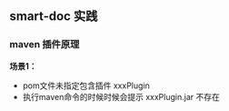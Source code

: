## smart-doc 实践



### maven 插件原理



**场景1：**

- pom文件未指定包含插件 xxxPlugin 
- 执行maven命令的时候时候会提示 xxxPlugin.jar 不存在



